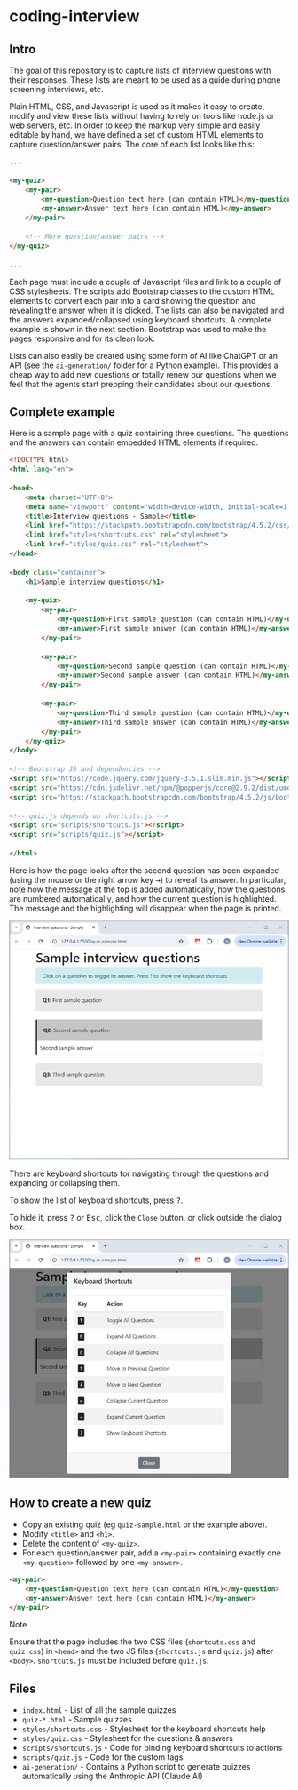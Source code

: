 # coding-interview

## Intro

The goal of this repository is to capture lists of interview questions with their responses. These lists are meant to be used as a guide during phone screening interviews, etc.

Plain HTML, CSS, and Javascript is used as it makes it easy to create, modify and view these lists without having to rely on tools like node.js or web servers, etc. In order to keep the markup very simple and easily editable by hand, we have defined a set of custom HTML elements to capture question/answer pairs. The core of each list looks like this:

```html
...

<my-quiz>
    <my-pair>
        <my-question>Question text here (can contain HTML)</my-question>
        <my-answer>Answer text here (can contain HTML)</my-answer>
    </my-pair>

    <!-- More question/answer pairs -->
</my-quiz>

...
```

Each page must include a couple of Javascript files and link to a couple of CSS stylesheets. The scripts add Bootstrap classes to the custom HTML elements to convert each pair into a card showing the question and revealing the answer when it is clicked. The lists can also be navigated and the answers expanded/collapsed using keyboard shortcuts. A complete example is shown in the next section. Bootstrap was used to make the pages responsive and for its clean look.

Lists can also easily be created using some form of AI like ChatGPT or an API (see the `ai-generation/` folder for a Python example). This provides a cheap way to add new questions or totally renew our questions when we feel that the agents start prepping their candidates about our questions.

## Complete example

Here is a sample page with a quiz containing three questions. The questions and the answers can contain embedded HTML elements if required.

```html
<!DOCTYPE html>
<html lang="en">

<head>
    <meta charset="UTF-8">
    <meta name="viewport" content="width=device-width, initial-scale=1.0">
    <title>Interview questions - Sample</title>
    <link href="https://stackpath.bootstrapcdn.com/bootstrap/4.5.2/css/bootstrap.min.css" rel="stylesheet">
    <link href="styles/shortcuts.css" rel="stylesheet">
    <link href="styles/quiz.css" rel="stylesheet">
</head>

<body class="container">
    <h1>Sample interview questions</h1>

    <my-quiz>
        <my-pair>
            <my-question>First sample question (can contain HTML)</my-question>
            <my-answer>First sample answer (can contain HTML)</my-answer>
        </my-pair>

        <my-pair>
            <my-question>Second sample question (can contain HTML)</my-question>
            <my-answer>Second sample answer (can contain HTML)</my-answer>
        </my-pair>

        <my-pair>
            <my-question>Third sample question (can contain HTML)</my-question>
            <my-answer>Third sample answer (can contain HTML)</my-answer>
        </my-pair>
    </my-quiz>
</body>

<!-- Bootstrap JS and dependencies -->
<script src="https://code.jquery.com/jquery-3.5.1.slim.min.js"></script>
<script src="https://cdn.jsdelivr.net/npm/@popperjs/core@2.9.2/dist/umd/popper.min.js"></script>
<script src="https://stackpath.bootstrapcdn.com/bootstrap/4.5.2/js/bootstrap.min.js"></script>

<!-- quiz.js depends on shortcuts.js -->
<script src="scripts/shortcuts.js"></script>
<script src="scripts/quiz.js"></script>

</html>
```

Here is how the page looks after the second question has been expanded (using the mouse or the right arrow key <kbd>→</kbd>) to reveal its answer. In particular, note how the message at the top is added automatically, how the questions are numbered automatically, and how the current question is highlighted. The message and the highlighting will disappear when the page is printed.

![Sample quiz](screenshots/screenshot-sample.png)

There are keyboard shortcuts for navigating through the questions and expanding or collapsing them.

To show the list of keyboard shortcuts, press <kbd>?</kbd>.

To hide it, press <kbd>?</kbd> or <kbd>Esc</kbd>, click the `Close` button, or click outside the dialog box.

![Keyboard shortcuts help](screenshots/screenshot-help.png)

## How to create a new quiz

* Copy an existing quiz (eg `quiz-sample.html` or the example above).
* Modify `<title>` and `<h1>`.
* Delete the content of `<my-quiz>`.
* For each question/answer pair, add a `<my-pair>` containing exactly one `<my-question>` followed by one `<my-answer>`.

```html
<my-pair>
    <my-question>Question text here (can contain HTML)</my-question>
    <my-answer>Answer text here (can contain HTML)</my-answer>
</my-pair>
```

> [!NOTE]
> Ensure that the page includes the two CSS files (`shortcuts.css` and `quiz.css`) in `<head>` and the two JS files (`shortcuts.js` and `quiz.js`) after `<body>`. `shortcuts.js` must be included before `quiz.js`.

## Files

* `index.html` - List of all the sample quizzes
* `quiz-*.html` - Sample quizzes
* `styles/shortcuts.css` - Stylesheet for the keyboard shortcuts help
* `styles/quiz.css` - Stylesheet for the questions & answers
* `scripts/shortcuts.js` - Code for binding keyboard shortcuts to actions
* `scripts/quiz.js` - Code for the custom tags 
* `ai-generation/` - Contains a Python script to generate quizzes automatically using the Anthropic API (Claude AI)
